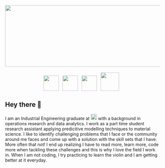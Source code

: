 # <img width="1700" height="200" src= "https://media.giphy.com/media/9B8wYztAoe1zO/source.gif">


<p align='center'>
<a href="mailto:kuriankannathraphy@gmail.com"><img height="50" src="https://github.com/Kuriankkr/Kuriankkr/blob/main/Gmail_logo.png"></a>&nbsp;&nbsp;
<a href="https://www.linkedin.com/in/kuriankannath/"><img height="50" src="https://github.com/Kuriankkr/Kuriankkr/blob/main/Linkedin_logo.png"></a>&nbsp;&nbsp; 
<a href="https://join.skype.com/invite/xjOU9MBygr5d"><img height="50" src="https://github.com/Kuriankkr/Kuriankkr/blob/main/Skype_icon_logo.png"></a>&nbsp;&nbsp;  
<a href="https://wa.me/16142829209"><img height="60" src="https://github.com/Kuriankkr/Kuriankkr/blob/main/whatsapp_logo%20(2).png"></a>&nbsp;&nbsp;
</p>


## Hey there 👋
I am an Industrial Engineering graduate at **<img src= "https://github.com/Kuriankkr/Kuriankkr/blob/main/Ohio_st.png" width="20">**  with a background in operations research and data analytics. I work as a part time student research assistant applying predicitive modelling techniques to material science. I like to identify challenging problems that I face or the community around me faces and come up with a solution with the skill sets that I have. More often that not! I end up realizing I have to read more, learn more, code more when tackling these challenges and this is why I love the field I work in. When I am not coding, I try practicing to learn the violin and I am getting better at it everyday. 

<!--
**Kuriankkr/Kuriankkr** is a ✨ _special_ ✨ repository because its `README.md` (this file) appears on your GitHub profile.

Here are some ideas to get you started:

- 🔭 I’m currently working on ...
- 🌱 I’m currently learning ...
- 👯 I’m looking to collaborate on ...
- 🤔 I’m looking for help with ...
- 💬 Ask me about ...
- 📫 How to reach me: ...
- 😄 Pronouns: ...
- ⚡ Fun fact: ...
-->
